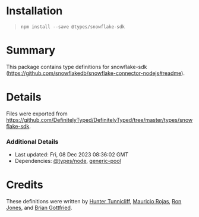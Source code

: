 # Installation
> `npm install --save @types/snowflake-sdk`

# Summary
This package contains type definitions for snowflake-sdk (https://github.com/snowflakedb/snowflake-connector-nodejs#readme).

# Details
Files were exported from https://github.com/DefinitelyTyped/DefinitelyTyped/tree/master/types/snowflake-sdk.

### Additional Details
 * Last updated: Fri, 08 Dec 2023 08:36:02 GMT
 * Dependencies: [@types/node](https://npmjs.com/package/@types/node), [generic-pool](https://npmjs.com/package/generic-pool)

# Credits
These definitions were written by [Hunter Tunnicliff](https://github.com/htunnicliff), [Mauricio Rojas](https://github.com/orellabac), [Ron Jones](https://github.com/boatilus), and [Brian Gottfried](https://github.com/briangottfried).
